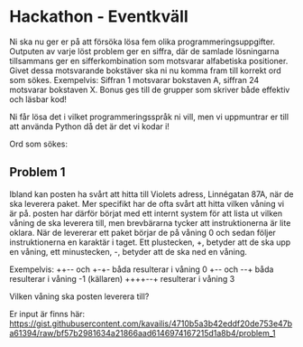 # Hackathon - Eventkväll

Ni ska nu ger er på att försöka lösa fem olika programmeringsuppgifter. Outputen av varje löst problem ger en siffra, där de samlade lösningarna tillsammans ger en sifferkombination som motsvarar alfabetiska positioner. Givet dessa motsvarande bokstäver ska ni nu komma fram till korrekt ord som sökes. Exempelvis: Siffran 1 motsvarar bokstaven A, siffran 24 motsvarar bokstaven X. Bonus ges till de grupper som skriver både effektiv och läsbar kod!

Ni får lösa det i vilket programmeringsspråk ni vill, men vi uppmuntrar er till att använda Python då det är det vi kodar i!

Ord som sökes: 

## Problem 1
Ibland kan posten ha svårt att hitta till Violets adress, Linnégatan 87A, när de ska leverera paket. Mer specifikt har de ofta svårt att hitta vilken våning vi är på. posten har därför börjat med ett internt system för att lista ut vilken våning de ska leverera till, men brevbärarna tycker att instruktionerna är lite oklara. När de levererar ett paket börjar de på våning 0 och sedan följer instruktionerna en karaktär i taget. Ett plustecken, +, betyder att de ska upp en våning, ett minustecken, -, betyder att de ska ned en våning.

Exempelvis: 
++-- och +-+- båda resulterar i våning 0
+-- och --+ båda resulterar i våning -1 (källaren)
++++--+ resulterar i våning 3

Vilken våning ska posten leverera till?

Er input är finns här: https://gist.githubusercontent.com/kavailis/4710b5a3b42eddf20de753e47ba61394/raw/bf57b2981634a21866aad6146974167215d1a8b4/problem_1
